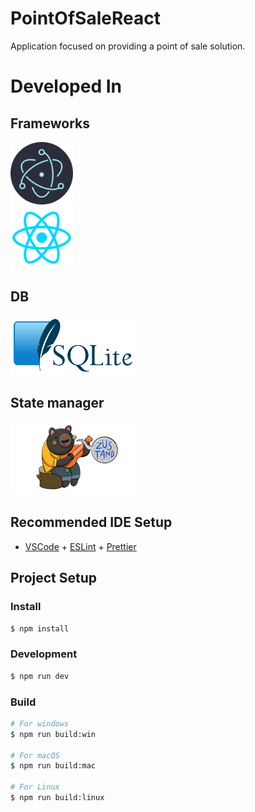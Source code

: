 # PointOfSaleReact
Application focused on providing a point of sale solution.

# Developed In

## Frameworks

<div width ="300px" >
<img width ="100px"src="./assets/electron.png" alt="Descripción de la imagen"/>
</div>
<div width ="300px" >
<img width ="100px"src="./assets/react.webp" alt="Descripción de la imagen"/>
</div>

## DB
<div width ="300px" >
<img width ="200px"src="./assets/sqlite.png" alt="Descripción de la imagen"/>
</div>

## State manager
<div width ="300px" >
<img width ="200px"src="./assets/zustand.png" alt="Descripción de la imagen"/>
</div>




## Recommended IDE Setup

- [VSCode](https://code.visualstudio.com/) + [ESLint](https://marketplace.visualstudio.com/items?itemName=dbaeumer.vscode-eslint) + [Prettier](https://marketplace.visualstudio.com/items?itemName=esbenp.prettier-vscode)

## Project Setup

### Install

```bash
$ npm install
```

### Development

```bash
$ npm run dev
```

### Build

```bash
# For windows
$ npm run build:win

# For macOS
$ npm run build:mac

# For Linux
$ npm run build:linux
```
